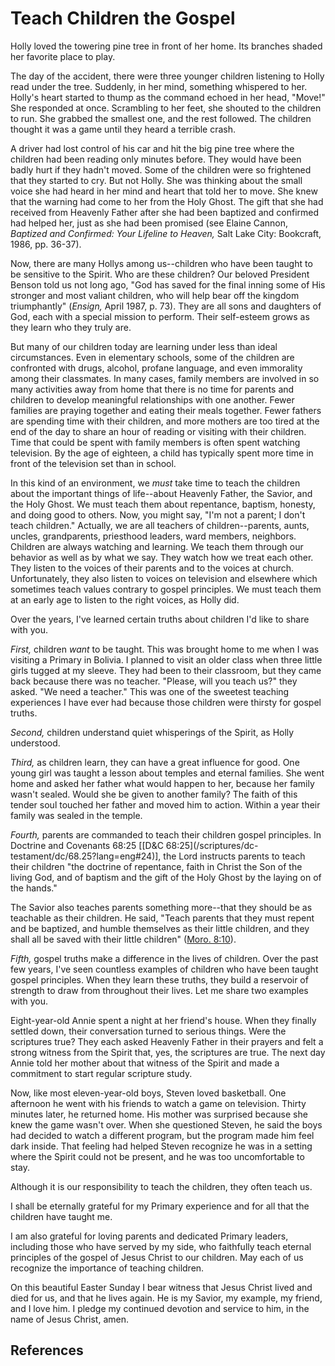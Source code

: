 # Teach Children the Gospel

Holly loved the towering pine tree in front of her home. Its branches shaded
her favorite place to play.

The day of the accident, there were three younger children listening to Holly
read under the tree. Suddenly, in her mind, something whispered to her.
Holly's heart started to thump as the command echoed in her head, "Move!" She
responded at once. Scrambling to her feet, she shouted to the children to run.
She grabbed the smallest one, and the rest followed. The children thought it
was a game until they heard a terrible crash.

A driver had lost control of his car and hit the big pine tree where the
children had been reading only minutes before. They would have been badly hurt
if they hadn't moved. Some of the children were so frightened that they
started to cry. But not Holly. She was thinking about the small voice she had
heard in her mind and heart that told her to move. She knew that the warning
had come to her from the Holy Ghost. The gift that she had received from
Heavenly Father after she had been baptized and confirmed had helped her, just
as she had been promised (see Elaine Cannon, _Baptized and Confirmed: Your
Lifeline to Heaven,_ Salt Lake City: Bookcraft, 1986, pp. 36-37).

Now, there are many Hollys among us--children who have been taught to be
sensitive to the Spirit. Who are these children? Our beloved President Benson
told us not long ago, "God has saved for the final inning some of His stronger
and most valiant children, who will help bear off the kingdom triumphantly"
(_Ensign,_ April 1987, p. 73). They are all sons and daughters of God, each
with a special mission to perform. Their self-esteem grows as they learn who
they truly are.

But many of our children today are learning under less than ideal
circumstances. Even in elementary schools, some of the children are confronted
with drugs, alcohol, profane language, and even immorality among their
classmates. In many cases, family members are involved in so many activities
away from home that there is no time for parents and children to develop
meaningful relationships with one another. Fewer families are praying together
and eating their meals together. Fewer fathers are spending time with their
children, and more mothers are too tired at the end of the day to share an
hour of reading or visiting with their children. Time that could be spent with
family members is often spent watching television. By the age of eighteen, a
child has typically spent more time in front of the television set than in
school.

In this kind of an environment, we _must_ take time to teach the children
about the important things of life--about Heavenly Father, the Savior, and the
Holy Ghost. We must teach them about repentance, baptism, honesty, and doing
good to others. Now, you might say, "I'm not a parent; I don't teach
children." Actually, we are all teachers of children--parents, aunts, uncles,
grandparents, priesthood leaders, ward members, neighbors. Children are always
watching and learning. We teach them through our behavior as well as by what
we say. They watch how we treat each other. They listen to the voices of their
parents and to the voices at church. Unfortunately, they also listen to voices
on television and elsewhere which sometimes teach values contrary to gospel
principles. We must teach them at an early age to listen to the right voices,
as Holly did.

Over the years, I've learned certain truths about children I'd like to share
with you.

_First,_ children _want_ to be taught. This was brought home to me when I was
visiting a Primary in Bolivia. I planned to visit an older class when three
little girls tugged at my sleeve. They had been to their classroom, but they
came back because there was no teacher. "Please, will you teach us?" they
asked. "We need a teacher." This was one of the sweetest teaching experiences
I have ever had because those children were thirsty for gospel truths.

_Second,_ children understand quiet whisperings of the Spirit, as Holly
understood.

_Third,_ as children learn, they can have a great influence for good. One
young girl was taught a lesson about temples and eternal families. She went
home and asked her father what would happen to her, because her family wasn't
sealed. Would she be given to another family? The faith of this tender soul
touched her father and moved him to action. Within a year their family was
sealed in the temple.

_Fourth,_ parents are commanded to teach their children gospel principles. In
Doctrine and Covenants 68:25 [[D&amp;C 68:25](/scriptures/dc-
testament/dc/68.25?lang=eng#24)], the Lord instructs parents to teach their
children "the doctrine of repentance, faith in Christ the Son of the living
God, and of baptism and the gift of the Holy Ghost by the laying on of the
hands."

The Savior also teaches parents something more--that they should be as
teachable as their children. He said, "Teach parents that they must repent and
be baptized, and humble themselves as their little children, and they shall
all be saved with their little children" ([Moro.
8:10](/scriptures/bofm/moro/8.10?lang=eng#9)).

_Fifth,_ gospel truths make a difference in the lives of children. Over the
past few years, I've seen countless examples of children who have been taught
gospel principles. When they learn these truths, they build a reservoir of
strength to draw from throughout their lives. Let me share two examples with
you.

Eight-year-old Annie spent a night at her friend's house. When they finally
settled down, their conversation turned to serious things. Were the scriptures
true? They each asked Heavenly Father in their prayers and felt a strong
witness from the Spirit that, yes, the scriptures are true. The next day Annie
told her mother about that witness of the Spirit and made a commitment to
start regular scripture study.

Now, like most eleven-year-old boys, Steven loved basketball. One afternoon he
went with his friends to watch a game on television. Thirty minutes later, he
returned home. His mother was surprised because she knew the game wasn't over.
When she questioned Steven, he said the boys had decided to watch a different
program, but the program made him feel dark inside. That feeling had helped
Steven recognize he was in a setting where the Spirit could not be present,
and he was too uncomfortable to stay.

Although it is our responsibility to teach the children, they often teach us.

I shall be eternally grateful for my Primary experience and for all that the
children have taught me.

I am also grateful for loving parents and dedicated Primary leaders, including
those who have served by my side, who faithfully teach eternal principles of
the gospel of Jesus Christ to our children. May each of us recognize the
importance of teaching children.

On this beautiful Easter Sunday I bear witness that Jesus Christ lived and
died for us, and that he lives again. He is my Savior, my example, my friend,
and I love him. I pledge my continued devotion and service to him, in the name
of Jesus Christ, amen.

## References

